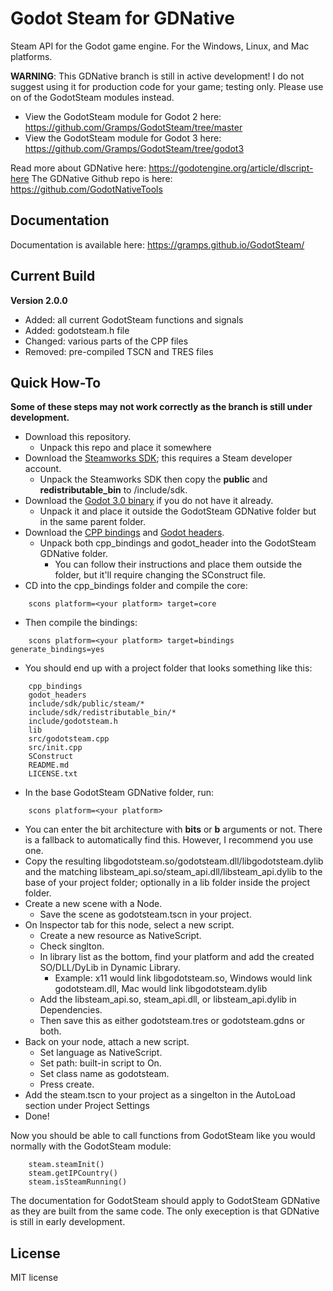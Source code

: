 # Godot Steam for GDNative
Steam API for the Godot game engine. For the Windows, Linux, and Mac platforms. 

**WARNING**: This GDNative branch is still in active development! I do not suggest using it for production code for your game; testing only.  Please use on of the GodotSteam modules instead.

- View the GodotSteam module for Godot 2 here: https://github.com/Gramps/GodotSteam/tree/master
- View the GodotSteam module for Godot 3 here: https://github.com/Gramps/GodotSteam/tree/godot3

Read more about GDNative here: https://godotengine.org/article/dlscript-here
The GDNative Github repo is here: https://github.com/GodotNativeTools

Documentation
----------
Documentation is available here: https://gramps.github.io/GodotSteam/

Current Build
----------
**Version 2.0.0**
- Added: all current GodotSteam functions and signals
- Added: godotsteam.h file
- Changed: various parts of the CPP files
- Removed: pre-compiled TSCN and TRES files

Quick How-To
----------
**Some of these steps may not work correctly as the branch is still under development.**

- Download this repository.
  - Unpack this repo and place it somewhere
- Download the [Steamworks SDK](https://partner.steamgames.com); this requires a Steam developer account.
  - Unpack the Steamworks SDK then copy the **public** and **redistributable_bin** to /include/sdk.
- Download the [Godot 3.0 binary](https://github.com/GodotBuilder/godot-builds/releases) if you do not have it already.
  - Unpack it and place it outside the GodotSteam GDNative folder but in the same parent folder.
- Download the [CPP bindings](https://github.com/GodotNativeTools/cpp_bindings) and [Godot headers](https://github.com/GodotNativeTools/godot_headers).
  - Unpack both cpp_bindings and godot_header into the GodotSteam GDNative folder.
      - You can follow their instructions and place them outside the folder, but it'll require changing the SConstruct file.
- CD into the cpp_bindings folder and compile the core:
````
    scons platform=<your platform> target=core
````
  - Then compile the bindings:
````
    scons platform=<your platform> target=bindings generate_bindings=yes
````
- You should end up with a project folder that looks something like this:
````
    cpp_bindings
    godot_headers
    include/sdk/public/steam/*
    include/sdk/redistributable_bin/*
    include/godotsteam.h
    lib
    src/godotsteam.cpp
    src/init.cpp
    SConstruct
    README.md
    LICENSE.txt
````
- In the base GodotSteam GDNative folder, run:
````
    scons platform=<your platform>
````
  - You can enter the bit architecture with **bits** or **b** arguments or not. There is a fallback to automatically find this. However, I recommend you use one.
- Copy the resulting libgodotsteam.so/godotsteam.dll/libgodotsteam.dylib and the matching libsteam_api.so/steam_api.dll/libsteam_api.dylib to the base of your project folder; optionally in a lib folder inside the project folder.
- Create a new scene with a Node.
  - Save the scene as godotsteam.tscn in your project.
- On Inspector tab for this node, select a new script.
  - Create a new resource as NativeScript.
  - Check singlton.
  - In library list as the bottom, find your platform and add the created SO/DLL/DyLib in Dynamic Library.
    - Example: x11 would link libgodotsteam.so, Windows would link godotsteam.dll, Mac would link libgodotsteam.dylib
  - Add the libsteam_api.so, steam_api.dll, or libsteam_api.dylib in Dependencies.
  - Then save this as either godotsteam.tres or godotsteam.gdns or both.
- Back on your node, attach a new script.
  - Set language as NativeScript.
  - Set path: built-in script to On.
  - Set class name as godotsteam.
  - Press create.
- Add the steam.tscn to your project as a singelton in the AutoLoad section under Project Settings
- Done!

Now you should be able to call functions from GodotSteam like you would normally with the GodotSteam module:
````
    steam.steamInit()
    steam.getIPCountry()
    steam.isSteamRunning()
````

The documentation for GodotSteam should apply to GodotSteam GDNative as they are built from the same code. The only exeception is that GDNative is still in early development.

License
-------------
MIT license
